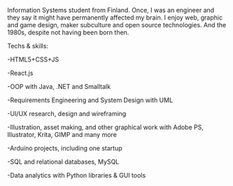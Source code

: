 Information Systems student from Finland. Once, I was an engineer and they say it might have permanently affected my brain.
I enjoy web, graphic and game design, maker subculture and open source technologies. And the 1980s, despite not having been born then.

Techs & skills:

-HTML5+CSS+JS

-React.js

-OOP with Java, .NET and Smalltalk

-Requirements Engineering and System Design with UML

-UI/UX research, design and wireframing

-Illustration, asset making, and other graphical work with Adobe PS, Illustrator, Krita, GIMP and many more

-Arduino projects, including one startup

-SQL and relational databases, MySQL

-Data analytics with Python libraries & GUI tools
